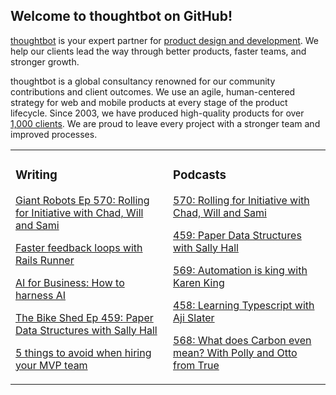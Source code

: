 ## Welcome to thoughtbot on GitHub!

[thoughtbot][1] is your expert partner for [product design and development][2].
We help our clients lead the way through better products, faster teams, and stronger growth.

thoughtbot is a global consultancy renowned for our community contributions and
client outcomes. We use an agile, human-centered strategy for web and mobile
products at every stage of the product lifecycle. Since 2003, we have produced
high-quality products for over [1,000 clients][3]. We are proud to leave every
project with a stronger team and improved processes.

<table><tr><td valign="top" width="50%">

### Writing

<!-- blog starts -->
[Giant Robots Ep 570: Rolling for Initiative with Chad, Will and Sami](https://feed.thoughtbot.com/link/24077/17008944/giant-robots-ep-570-rolling-for-initiative-with-chad-will-and-sami)

[Faster feedback loops with Rails Runner](https://feed.thoughtbot.com/link/24077/17008677/rails-runner)

[AI for Business: How to harness AI](https://feed.thoughtbot.com/link/24077/17007047/digital-transformation-how-to-harness-ai)

[The Bike Shed Ep 459: Paper Data Structures with Sally Hall](https://feed.thoughtbot.com/link/24077/17008357/the-bike-shed-ep-459-paper-data-structures-with-sally-hall)

[5 things to avoid when hiring your MVP team](https://feed.thoughtbot.com/link/24077/17006187/5-things-to-avoid-when-hiring-your-mvp-team)

<!-- blog ends -->
</td><td valign="top" width="50%">

### Podcasts

<!-- podcasts starts -->
[570: Rolling for Initiative with Chad, Will and Sami](https://podcast.thoughtbot.com/570)

[459: Paper Data Structures with Sally Hall](https://bikeshed.thoughtbot.com/459)

[569: Automation is king with Karen King](https://podcast.thoughtbot.com/569)

[458: Learning Typescript with Aji Slater](https://bikeshed.thoughtbot.com/458)

[568: What does Carbon even mean? With Polly and Otto from True](https://podcast.thoughtbot.com/568)

<!-- podcasts ends -->
</td></tr></table>

[1]: https://thoughtbot.com
[2]: https://thoughtbot.com/services
[3]: https://thoughtbot.com/case-studies
